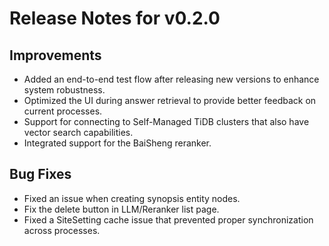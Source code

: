 # Release Notes for v0.2.0

## Improvements

- Added an end-to-end test flow after releasing new versions to enhance system robustness.
- Optimized the UI during answer retrieval to provide better feedback on current processes.
- Support for connecting to Self-Managed TiDB clusters that also have vector search capabilities.
- Integrated support for the BaiSheng reranker.

## Bug Fixes

- Fixed an issue when creating synopsis entity nodes.
- Fix the delete button in LLM/Reranker list page.
- Fixed a SiteSetting cache issue that prevented proper synchronization across processes.

